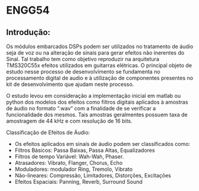 # ENGG54

## Introdução:
  Os módulos embarcados DSPs podem ser utilizados no tratamento de áudio seja de voz ou na alteração de sinais para gerar efeitos não inerentes do Sinal. Tal trabalho tem como objetivo reproduzir na arquitetura TMS320C55x efeitos utilizados em guitarras elétricas.  O principal objeto de estudo nesse processo de desenvolvimento se fundamenta no processamento digital de audio e à utilização de componentes presentes no kit de desenvolvimento que ajudam neste processo. 
 
  O estudo levou em consideração a implementação inicial em matlab ou python dos modelos dos efeitos como filtros digitais aplicados à amostras de áudio no formato “.wav” com a finalidade de se verificar a funcionalidade dos mesmos. Tais amostras geralmentes possuem taxa de amostragem de 44 kHz e com resolução de 16 bits.
  
Classificação de Efeitos de Áudio:
* Os efeitos aplicados em sinais de áudio podem ser classificados como:
* Filtros Básicos: Passa Baixas, Passa Altas, Equalizadores
* Filtros de tempo Variável: Wah-Wah, Phaser.
* Atrasadores: Vibrato, Flanger, Chorus, Echo
* Moduladores: modulador Ring, Tremolo, Vibrato
* Não-lineares: Compressão, Limitadores, Distorções, Excitações
* Efeitos Espaciais: Panning, Reverb, Surround Sound
